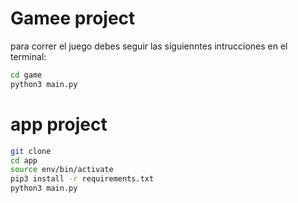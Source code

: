 # Gamee project

para correr el juego debes seguir las siguienntes intrucciones en el terminal:

```sh
cd game
python3 main.py
```

# app project

```sh
git clone
cd app
source env/bin/activate
pip3 install -r requirements.txt
python3 main.py
```